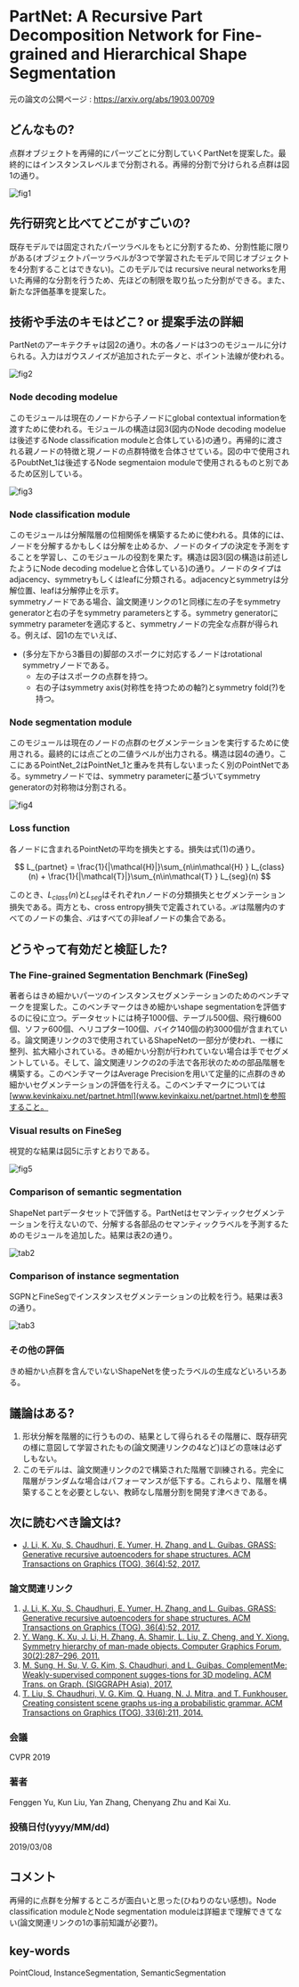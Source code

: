 # PartNet: A Recursive Part Decomposition Network for Fine-grained and Hierarchical Shape Segmentation

元の論文の公開ページ : https://arxiv.org/abs/1903.00709

## どんなもの?
点群オブジェクトを再帰的にパーツごとに分割していくPartNetを提案した。最終的にはインスタンスレベルまで分割される。再帰的分割で分けられる点群は図1の通り。

![fig1](img/PARPDNfFaHSS/fig1.png)

## 先行研究と比べてどこがすごいの?
既存モデルでは固定されたパーツラベルをもとに分割するため、分割性能に限りがある(オブジェクトパーツラベルが3つで学習されたモデルで同じオブジェクトを4分割することはできない)。このモデルでは recursive neural networksを用いた再帰的な分割を行うため、先ほどの制限を取り払った分割ができる。また、新たな評価基準を提案した。

## 技術や手法のキモはどこ? or 提案手法の詳細
PartNetのアーキテクチャは図2の通り。木の各ノードは3つのモジュールに分けられる。入力はガウスノイズが追加されたデータと、ポイント法線が使われる。

![fig2](img/PARPDNfFaHSS/fig2.png)

### **Node decoding modelue**
このモジュールは現在のノードから子ノードにglobal contextual informationを渡すために使われる。モジュールの構造は図3(図内のNode decoding modelueは後述するNode classification moduleと合体している)の通り。再帰的に渡される親ノードの特徴と現ノードの点群特徴を合体させている。図の中で使用されるPoubtNet_1は後述するNode segmentaion moduleで使用されるものと別であるため区別している。

![fig3](img/PARPDNfFaHSS/fig3.png)

### **Node classification module**  
このモジュールは分解階層の位相関係を構築するために使われる。具体的には、ノードを分解するかもしくは分解を止めるか、ノードのタイプの決定を予測をすることを学習し、このモジュールの役割を果たす。構造は図3(図の構造は前述したようにNode decoding modelueと合体している)の通り。ノードのタイプはadjacency、symmetryもしくはleafに分類される。adjacencyとsymmetryは分解位置、leafは分解停止を示す。  
symmetryノードである場合、論文関連リンクの1と同様に左の子をsymmetry generatorと右の子をsymmetry parametersとする。symmetry generatorにsymmetry parameterを適応すると、symmetryノードの完全な点群が得られる。例えば、図1の左でいえば、
- (多分左下から3番目の)脚部のスポークに対応するノードはrotational symmetryノードである。
  - 左の子はスポークの点群を持つ。
  - 右の子はsymmetry axis(対称性を持つための軸?)とsymmetry fold(?)を持つ。

### **Node segmentation module**
このモジュールは現在のノードの点群のセグメンテーションを実行するために使用される。最終的には点ごとの二値ラベルが出力される。構造は図4の通り。ここにあるPointNet_2はPointNet_1と重みを共有しないまったく別のPointNetである。symmetryノードでは、symmetry parameterに基づいてsymmetry generatorの対称物は分割される。

![fig4](img/PARPDNfFaHSS/fig4.png)

### **Loss function**
各ノードに含まれるPointNetの平均を損失とする。損失は式(1)の通り。

$$
L_{partnet} = \frac{1}{|\mathcal{H}|}\sum_{n\in\mathcal{H} } L_{class}(n) + \frac{1}{|\mathcal{T}|}\sum_{n\in\mathcal{T} } L_{seg}(n)
$$

このとき、$L_{class}(n)$と$L_{seg}$はそれぞれnノードの分類損失とセグメンテーション損失である。両方とも、cross entropy損失で定義されている。$\mathcal{H}$は階層内のすべてのノードの集合、$\mathcal{T}$はすべての非leafノードの集合である。

## どうやって有効だと検証した?
### **The Fine-grained Segmentation Benchmark (FineSeg)**
著者らはきめ細かいパーツのインスタンスセグメンテーションのためのベンチマークを提案した。このベンチマークはきめ細かいshape segmentationを評価するのに役に立つ。データセットには椅子1000個、テーブル500個、飛行機600個、ソファ600個、ヘリコプター100個、バイク140個の約3000個が含まれている。論文関連リンクの3で使用されているShapeNetの一部分が使われ、一様に整列、拡大縮小されている。きめ細かい分割が行われていない場合は手でセグメントしている。そして、論文関連リンクの2の手法で各形状のための部品階層を構築する。このベンチマークはAverage Precisionを用いて定量的に点群のきめ細かいセグメンテーションの評価を行える。このベンチマークについては[www.kevinkaixu.net/partnet.html](www.kevinkaixu.net/partnet.html)を参照すること。

### **Visual results on FineSeg**
視覚的な結果は図5に示すとおりである。

![fig5](img/PARPDNfFaHSS/fig5.png)

### **Comparison of semantic segmentation**
ShapeNet partデータセットで評価する。PartNetはセマンティックセグメンテーションを行えないので、分解する各部品のセマンティックラベルを予測するためのモジュールを追加した。結果は表2の通り。

![tab2](img/PARPDNfFaHSS/table2.png)

### **Comparison of instance segmentation**
SGPNとFineSegでインスタンスセグメンテーションの比較を行う。結果は表3の通り。

![tab3](img/PARPDNfFaHSS/table3.png)

### **その他の評価**
きめ細かい点群を含んでいないShapeNetを使ったラベルの生成などいろいろある。

## 議論はある?
1. 形状分解を階層的に行うものの、結果として得られるその階層に、既存研究の様に意図して学習されたもの(論文関連リンクの4など)ほどの意味は必ずしもない。
2. このモデルは、論文関連リンクの2で構築された階層で訓練される。完全に階層がランダムな場合はパフォーマンスが低下する。これらより、階層を構築することを必要としない、教師なし階層分割を開発す津べきである。

## 次に読むべき論文は?
- [J. Li, K. Xu, S. Chaudhuri, E. Yumer, H. Zhang, and L. Guibas. GRASS: Generative recursive autoencoders for shape structures. ACM Transactions on Graphics (TOG), 36(4):52, 2017.](https://arxiv.org/abs/1705.02090)

### 論文関連リンク
1. [J. Li, K. Xu, S. Chaudhuri, E. Yumer, H. Zhang, and L. Guibas. GRASS: Generative recursive autoencoders for shape structures. ACM Transactions on Graphics (TOG), 36(4):52, 2017.](https://arxiv.org/abs/1705.02090)
1. [Y. Wang, K. Xu, J. Li, H. Zhang, A. Shamir, L. Liu, Z. Cheng, and Y. Xiong. Symmetry hierarchy of man-made objects. Computer Graphics Forum, 30(2):287–296, 2011.](https://onlinelibrary.wiley.com/doi/abs/10.1111/j.1467-8659.2011.01885.x)
1. [M. Sung, H. Su, V. G. Kim, S. Chaudhuri, and L. Guibas. ComplementMe: Weakly-supervised component sugges-tions for 3D modeling. ACM Trans. on Graph. (SIGGRAPH Asia), 2017.](https://arxiv.org/abs/1708.01841)
1. [T. Liu, S. Chaudhuri, V. G. Kim, Q. Huang, N. J. Mitra, and T. Funkhouser. Creating consistent scene graphs us-ing a probabilistic grammar. ACM Transactions on Graphics (TOG), 33(6):211, 2014.](https://dl.acm.org/citation.cfm?id=2661243&dl=ACM&coll=DL)

### 会議
CVPR 2019

### 著者
Fenggen Yu, Kun Liu, Yan Zhang, Chenyang Zhu and Kai Xu.

### 投稿日付(yyyy/MM/dd)
2019/03/08

## コメント
再帰的に点群を分解するところが面白いと思った(ひねりのない感想)。Node classification moduleとNode segmentation moduleは詳細まで理解できてない(論文関連リンクの1の事前知識が必要?)。

## key-words
PointCloud, InstanceSegmentation, SemanticSegmentation